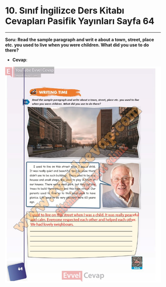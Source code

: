 # 10. Sınıf İngilizce Ders Kitabı Cevapları Pasifik Yayınları Sayfa 64

---

**Soru: Read the sample paragraph and writ e about a town, street, place etc. you used to live when you were children. What did you use to do there?**

-   **Cevap**:

![Image 1](./image_1.jpg)